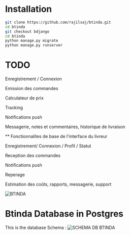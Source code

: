 # Installation

```bash
git clone https://github.com/rajilsaj/btinda.git
cd btinda
git checkout bdjango
cd btinda
python manage.py migrate
python manage.py runserver
```
# TODO

Enregistrement / Connexion

Emission des commandes

Calculateur de prix

Tracking

Notifications push 

Messagerie, notes et commentaires, historique de livraison

** Fonctionnalites de base de l'interface du livreur

Enregistrement/ Connexion / Profil / Statut

Reception des commandes 

Notifications push 

Reperage

Estimation des coûts, rapports, messagerie, support



![BTINDA](https://github.com/rajilsaj/btinda/blob/master/pr.png)

# Btinda Database in Postgres

This is the database Schema :
![SCHEMA DB BTINDA](https://github.com/rajilsaj/btinda/blob/master/schema_db_btinda.png)


